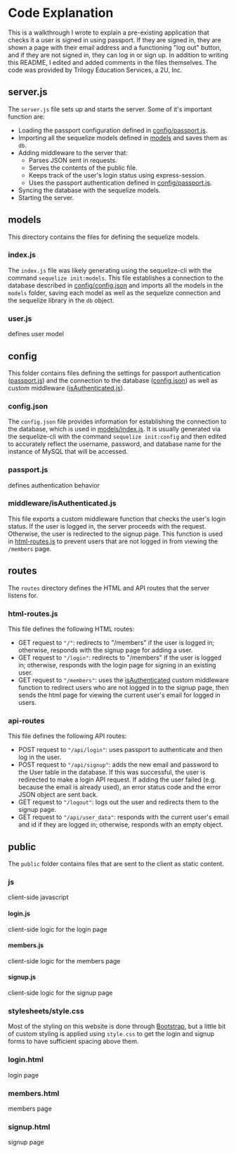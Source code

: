 # Code Explanation

This is a walkthrough I wrote to explain a pre-existing application that checks it a user is signed in using passport. If they are signed in, they are shown a page with their email address and a functioning "log out" button, and if they are not signed in, they can log in or sign up. In addition to writing this README, I edited and added comments in the files themselves. The code was provided by Trilogy Education Services, a 2U, Inc.

## server.js

The `server.js` file sets up and starts the server. Some of it's important function are:

* Loading the passport configuration defined in [config/passport.js](#passport.js).
* Importing all the sequelize models defined in [models](#models) and saves them as `db`.
* Adding middleware to the server that:
    * Parses JSON sent in requests.
    * Serves the contents of the public file.
    * Keeps track of the user's login status using express-session.
    * Uses the passport authentication defined in [config/passport.js](#passport.js).
* Syncing the database with the sequelize models.
* Starting the server.

## models

This directory contains the files for defining the sequelize models.

### index.js

The `index.js` file was likely generating using the sequelize-cli with the command `sequelize init:models`. This file establishes a connection to the database described in [config/config.json](#config.json) and imports all the models in the `models` folder, saving each model as well as the sequelize connection and the sequelize library in the `db` object.

### user.js

defines user model

## config

This folder contains files defining the settings for passport authentication ([passport.js](#passport.js)) and the connection to the database ([config.json](#config.json)) as well as custom middleware ([isAuthenticated.js](#middleware/isAuthenticated.js)).

### config.json

The `config.json` file provides information for establishing the connection to the database, which is used in [models/index.js](#index.js). It is usually generated via the sequelize-cli with the command `sequelize init:config` and then edited to accurately reflect the username, password, and database name for the instance of MySQL that will be accessed.

### passport.js

defines authentication behavior

### middleware/isAuthenticated.js

This file exports a custom middleware function that checks the user's login status. If the user is logged in, the server proceeds with the request. Otherwise, the user is redirected to the signup page. This function is used in [html-routes.js](#html-routes.js) to prevent users that are not logged in from viewing the `/members` page.

## routes

The `routes` directory defines the HTML and API routes that the server listens for.

### html-routes.js

This file defines the following HTML routes:

* GET request to `"/"`: redirects to "/members" if the user is logged in; otherwise, responds with the signup page for adding a user.
* GET request to `"/login"`: redirects to "/members" if the user is logged in; otherwise, responds with the login page for signing in an existing user.
* GET request to `"/members"`: uses the [isAuthenticated](#middleware/isAuthenticated.js) custom middleware function to redirect users who are not logged in to the signup page, then sends the html page for viewing the current user's email for logged in users.

### api-routes

This file defines the following API routes:

* POST request to `"/api/login"`: uses passport to authenticate and then log in the user.
* POST request to `"/api/signup"`: adds the new email and password to the User table in the database. If this was successful, the user is redirected to make a login API request. If adding the user failed (e.g. because the email is already used), an error status code and the error JSON object are sent back.
* GET request to `"/logout"`: logs out the user and redirects them to the signup page.
* GET request to `"/api/user_data"`: responds with the current user's email and id if they are logged in; otherwise, responds with an empty object.

## public

The `public` folder contains files that are sent to the client as static content.

### js

client-side javascript

#### login.js

client-side logic for the login page

#### members.js

client-side logic for the members page

#### signup.js

client-side logic for the signup page

### stylesheets/style.css

Most of the styling on this website is done through [Bootstrap](), but a little bit of custom styling is applied using `style.css` to get the login and signup forms to have sufficient spacing above them.

### login.html

login page

### members.html

members page

### signup.html

signup page
